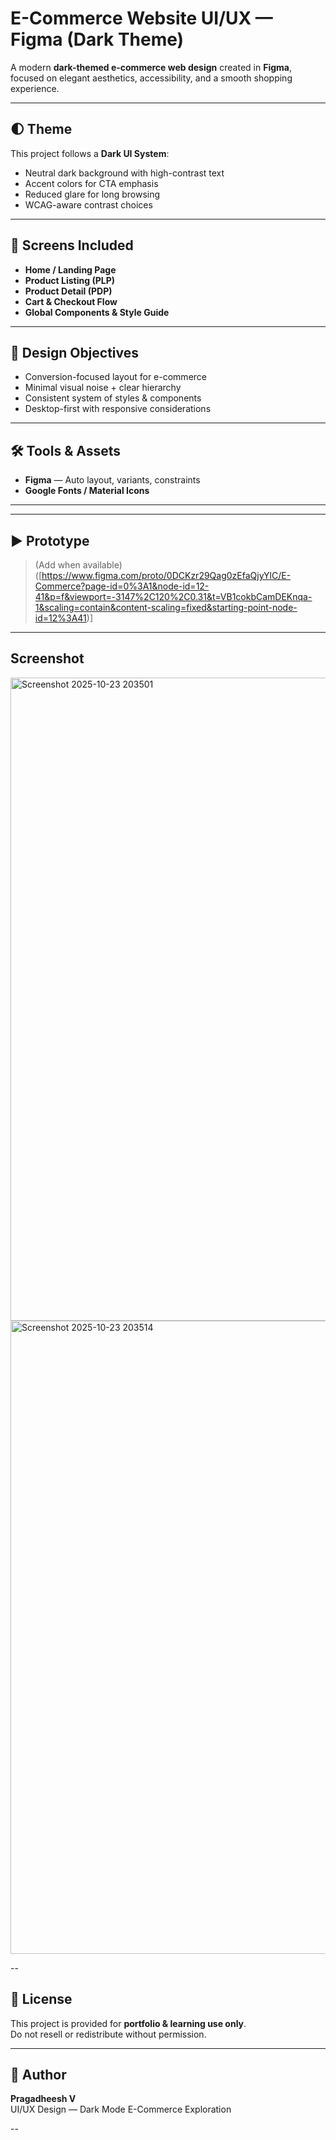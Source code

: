 # E-Commerce Website UI/UX — Figma (Dark Theme)

A modern **dark-themed e-commerce web design** created in **Figma**, focused on elegant aesthetics, accessibility, and a smooth shopping experience.

---

## 🌓 Theme

This project follows a **Dark UI System**:
- Neutral dark background with high-contrast text
- Accent colors for CTA emphasis
- Reduced glare for long browsing
- WCAG-aware contrast choices

---

## 📌 Screens Included

- **Home / Landing Page**
- **Product Listing (PLP)**
- **Product Detail (PDP)**
- **Cart & Checkout Flow**
- **Global Components & Style Guide**

---

## 🎯 Design Objectives

- Conversion-focused layout for e-commerce
- Minimal visual noise + clear hierarchy
- Consistent system of styles & components
- Desktop-first with responsive considerations

---

## 🛠 Tools & Assets

- **Figma** — Auto layout, variants, constraints
- **Google Fonts / Material Icons**

---

---

## ▶ Prototype

> (Add when available)
([https://www.figma.com/proto/0DCKzr29Qag0zEfaQjyYlC/E-Commerce?page-id=0%3A1&node-id=12-41&p=f&viewport=-3147%2C120%2C0.31&t=VB1cokbCamDEKnqa-1&scaling=contain&content-scaling=fixed&starting-point-node-id=12%3A41)]

---

## Screenshot

<img width="1906" height="1029" alt="Screenshot 2025-10-23 203501" src="https://github.com/user-attachments/assets/a3637a2b-3e28-4003-a4be-3b93dc306aca" />
<img width="1252" height="1013" alt="Screenshot 2025-10-23 203514" src="https://github.com/user-attachments/assets/c6ebb2b4-66c9-4d28-bb0d-86e44022a6eb" />


--

## 📜 License

This project is provided for **portfolio & learning use only**.  
Do not resell or redistribute without permission.

---

## 🙌 Author

**Pragadheesh V**  
UI/UX Design — Dark Mode E-Commerce Exploration

--
